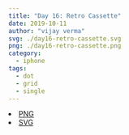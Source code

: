 ```yaml
---
title: "Day 16: Retro Cassette"
date: 2019-10-11
author: "vijay verma"
svg: ./day16-retro-cassette.svg
png: ./day16-retro-cassette.png
category:
  - iphone
tags:
  - dot
  - grid
  - single
---
```

<li><a href="./day16-retro-cassette.png" download className="btn-png">PNG</a></li>
<li><a href="./day16-retro-cassette.svg" download className="btn-svg">SVG</a></li>
